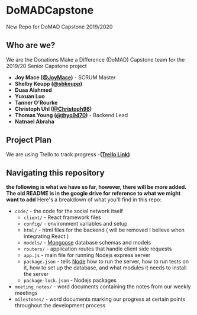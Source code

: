 # DoMADCapstone
New Repo for DoMAD Capstone 2019/2020
## Who are we?

We are the Donations Make a Difference (DoMAD) Capstone team for the 2019/20 Senior Capstone project

- **Joy Mace ([@JoyMace](https://github.com/JoyMace))** - SCRUM Master
- **Shelby Keupp ([@sbkeupp](https://github.com/sbkeupp))**
- **Duaa Alahmed**
- **Yuxuan Luo**
- **Tanner O'Rourke**
- **Christoph Uhl ([@Christoph98](https://github.com/christoph98))**
- **Thomas Young ([@thyo9470](https://github.com/thyo9470))** - Backend Lead
- **Natnael Abraha**

## Project Plan
We are using Trello to track progress 
-**([Trello Link](https://trello.com/b/hu36FAx3/domad))**

## Navigating this repository
**the following is what we have so far, however, there will be more added. The old README is in the google drive for reference to what we might want to add**
Here's a breakdown of what you'll find in this repo:

- `code/` - the code for the social network itself
  - `client/` - React framework files
  - `config/` - environment variables and setup
  - `html/` - html files for the backend ( will be removed I believe when integrating React )
  - `models/` - [Mongoose](https://mongoosejs.com/docs/guide.html) database schemas and models
  - `routers/` - application routes that handle client side requests
  - `app.js` - main file for running Nodejs express server
  - `package.json` - tells [Node](https://nodejs.org/en/) how to run the server, how to run tests on it, how to set up the database, and what modules it needs to install the server
  - `package-lock.json` - Nodejs packages 
- `meeting_notes/` - word documents containing the notes from our weekly meetings
- `milestones/` - word documents marking our progress at certain points throughout the development process
